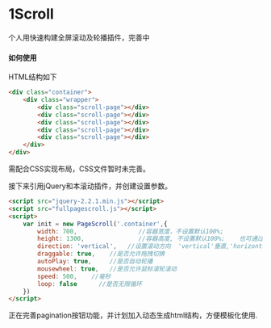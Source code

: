 # 1Scroll
个人用快速构建全屏滚动及轮播插件，完善中

#### 如何使用
HTML结构如下
``` html
<div class="container">
    <div class="wrapper">
        <div class="scroll-page"></div>
        <div class="scroll-page"></div>
        <div class="scroll-page"></div>
        <div class="scroll-page"></div>
        <div class="scroll-page"></div>
    </div>
</div>
```
需配合CSS实现布局，CSS文件暂时未完善。

接下来引用jQuery和本滚动插件，并创建设置参数。
``` html
<script src="jquery-2.2.1.min.js"></script>
<script src="fullpagescroll.js"></script>
<script>
    var init = new PageScroll('.container',{
        width: 700,                 //容器宽度，不设置默认100%;
        height: 1300,               //容器高度, 不设置默认100%;    也可通过css直接设置
        direction: 'vertical',   //设置滚动方向  'vertical'垂直,'horizontal',水平
        draggable: true,    //是否允许拖拽切换
        autoPlay: true,     //是否自动轮播
        mousewheel: true,   //是否允许鼠标滚轮滚动
        speed: 500,    //毫秒
        loop: false      //是否无限循环
    })
</script>
```
正在完善pagination按钮功能，并计划加入动态生成html结构，方便模板化使用.
